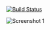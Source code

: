 [![Build Status](https://travis-ci.org/ssrb/stargazer.svg?branch=master)](https://travis-ci.org/ssrb/stargazer)

![Screenshot 1](https://raw.githubusercontent.com/ssrb/stargazer/master/screenshoots/stargazer.png)